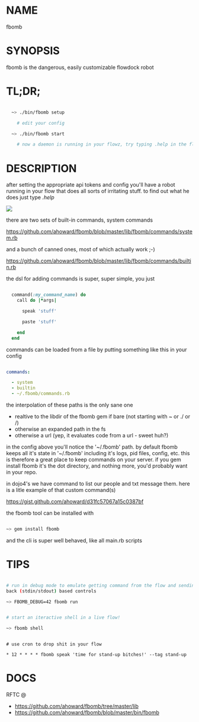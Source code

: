 NAME
====
  fbomb

SYNOPSIS
========
  fbomb is the dangerous, easily customizable flowdock robot

TL;DR;
======
```bash

  ~> ./bin/fbomb setup

    # edit your config

  ~> ./bin/fbomb start

    # now a daemon is running in your flowz, try typing .help in the flow!

```

DESCRIPTION
===========

after setting the appropriate api tokens and config you'll have a robot
running in your flow that does all sorts of irritating stuff.  to find out
what he does just type _.help_

![](http://cl.ly/VUDV/Screen%20Shot%202014-05-12%20at%2012.49.06%20PM.png)

there are two sets of built-in commands, system commands

https://github.com/ahoward/fbomb/blob/master/lib/fbomb/commands/system.rb

and a bunch of canned ones, most of which actually work ;-)

https://github.com/ahoward/fbomb/blob/master/lib/fbomb/commands/builtin.rb

the dsl for adding commands is super, super simple, you just

```ruby

  command(:my_command_name) do
    call do |*args|

      speak 'stuff'

      paste 'stuff'

    end
  end

```

commands can be loaded from a file by putting something like this in your
config

```yaml

commands:

  - system
  - builtin
  - ~/.fbomb/commands.rb

```

the interpolation of these paths is the only sane one

- realtive to the libdir of the fbomb gem if bare (not starting with ~ or ./ or /)
- otherwise an expanded path in the fs
- otherwise a url (yep, it evaluates code from a url - sweet huh?)

in the config above you'll notice the '~/.fbomb' path.  by default fbomb keeps
all it's state in '~/.fbomb' including it's logs, pid files, config, etc.
this is therefore a great place to keep commands on your server.  if you gem
install fbomb it's the dot directory, and nothing more, you'd probably want in
your repo.

in dojo4's we have command to list our people and txt message them.  here is a
litle example of that custom command(s)

https://gist.github.com/ahoward/d31fc57067a15c0387bf

the fbomb tool can be installed with

```bash

~> gem install fbomb

```

and the cli is super well behaved, like all main.rb scripts



TIPS
====

```bash

# run in debug mode to emulate getting command from the flow and sending the
back (stdin/stdout) based controls

~> FBOMB_DEBUG=42 fbomb run

```

```bash

# start an iteractive shell in a live flow! 

~> fbomb shell

```

```cron

# use cron to drop shit in your flow 

* 12 * * * * fbomb speak 'time for stand-up bitches!' --tag stand-up

```


DOCS
====
RFTC  @
- https://github.com/ahoward/fbomb/tree/master/lib
- https://github.com/ahoward/fbomb/blob/master/bin/fbomb 
